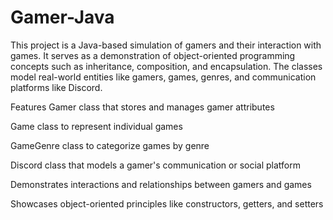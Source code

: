 # Gamer-Java
This project is a Java-based simulation of gamers and their interaction with games. It serves as a demonstration of object-oriented programming concepts such as inheritance, composition, and encapsulation. The classes model real-world entities like gamers, games, genres, and communication platforms like Discord.

Features
Gamer class that stores and manages gamer attributes

Game class to represent individual games

GameGenre class to categorize games by genre

Discord class that models a gamer's communication or social platform

Demonstrates interactions and relationships between gamers and games

Showcases object-oriented principles like constructors, getters, and setters
